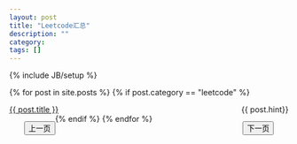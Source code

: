 ```yaml
---
layout: post
title: "Leetcode汇总"
description: ""
category: 
tags: []
---
```

{% include JB/setup %}

{% for post in site.posts %}
{% if post.category == "leetcode" %}
<li class="list-group-item title" style="list-style:none;">
<a href="{{ BASE_PATH }}{{ post.url }}">{{ post.title }}
<span style="float:right">{{ post.hint}}</span></a> 
</li>
{% endif %}
{% endfor %}
<button id="prebtn" style="float:left;margin-top:1em;margin-left:2em" onclick="getPage(--pageNum,pageSize);">上一页</button>
<button id="nxtbtn" style="float:right;margin-top:1em;margin-right:2em" onclick="getPage(++pageNum,pageSize);">下一页</button>

<script>
{% include  KKK/JS/paginate.js %}
var pageSize = 10;
var pageNum = 1;
initPage();
getPage(pageNum,pageSize);
</script>
